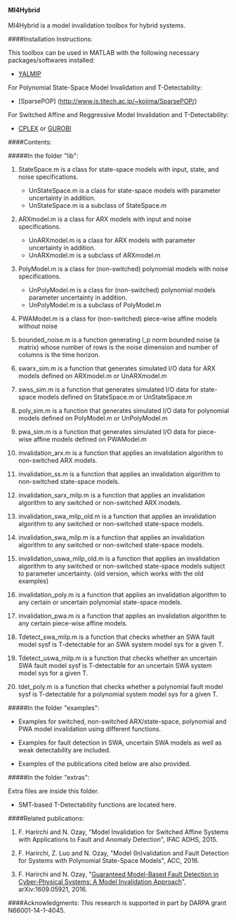 #### MI4Hybrid

MI4Hybrid is a model invalidation toolbox for hybrid systems.

####Installation Instructions:

This toolbox can be used in MATLAB with the following necessary packages/softwares installed:
* [YALMIP](http://users.isy.liu.se/johanl/yalmip/)

For Polynomial State-Space Model Invalidation and T-Detectability: 
* [SparsePOP] (http://www.is.titech.ac.jp/~kojima/SparsePOP/)

For Switched Affine and Reggressive Model Invalidation and T-Detectability: 
* [CPLEX](http://www-01.ibm.com/software/commerce/optimization/cplex-optimizer/) or [GUROBI](http://www.gurobi.com/)
 
####Contents:

#####In the folder "lib":

1. StateSpace.m is a class for state-space models with input, state, and noise specifications.
   * UnStateSpace.m is a class for state-space models with parameter uncertainty in addition.
   * UnStateSpace.m is a subclass of StateSpace.m

2. ARXmodel.m is a class for ARX models with input and noise specifications.
   * UnARXmodel.m is a class for ARX models with parameter uncertainty in addition.
   * UnARXmodel.m is a subclass of ARXmodel.m

3. PolyModel.m is a class for (non-switched) polynomial models with noise specifications.
   * UnPolyModel.m is a class for (non-switched) polynomial models parameter uncertainty in addition.
   * UnPolyModel.m is a subclass of PolyModel.m

4. PWAModel.m is a class for (non-switched) piece-wise affine models without noise

5. bounded_noise.m is a function generating l_p norm bounded noise (a matrix) whose number of rows is the noise dimension and number of columns is the time horizon.

6. swarx_sim.m is a function that generates simulated I/O data for ARX models defined on ARXmodel.m or UnARXmodel.m
 
7. swss_sim.m is a function that generates simulated I/O data for state-space models defined on StateSpace.m or UnStateSpace.m

8. poly_sim.m is a function that generates simulated I/O data for polynomial models defined on PolyModel.m or UnPolyModel.m

9. pwa_sim.m is a function that generates simulated I/O data for piece-wise affine models defined on PWAModel.m

10. invalidation_arx.m is a function that applies an invalidation algorithm to non-switched ARX models.
 
11. invalidation_ss.m is a function that applies an invalidation algorithm to non-switched state-space models.

12. invalidation_sarx_milp.m is a function that applies an invalidation algorithm to any switched or non-switched ARX models.

13. invalidation_swa_milp_old.m is a function that applies an invalidation algorithm to any switched or non-switched state-space models.

14. invalidation_swa_milp.m is a function that applies an invalidation algorithm to any switched or non-switched state-space models.

15. invalidation_uswa_milp_old.m is a function that applies an invalidation algorithm to any switched or non-switched state-space models subject to parameter uncertainty. (old version, which works with the old examples)

16. invalidation_poly.m is a function that applies an invalidation algorithm to any certain or uncertain polynomial state-space models.

17. invalidation_pwa.m is a function that applies an invalidation algorithm to any certain piece-wise affine models.

18. Tdetect_swa_milp.m is a function that checks whether an SWA fault model sysf is T-detectable for an SWA system model sys for a given T.

19. Tdetect_uswa_milp.m is a function that checks whether an uncertain SWA fault model sysf is T-detectable for an uncertain SWA system model sys for a given T.

20. tdet_poly.m is a function that checks whether a polynomial fault model sysf is T-detectable for a polynomial system model sys for a given T.

#####In the folder "examples":

* Examples for switched, non-switched ARX/state-space, polynomial and PWA model invalidation using different functions.

* Examples for fault detection in SWA, uncertain SWA models as well as weak detectability are included.

* Examples of the publications cited below are also provided.

#####In the folder "extras":

Extra files are inside this folder.

* SMT-based T-Detectability functions are located here.


####Related publications:
1. F. Harirchi and N. Ozay, "Model Invalidation for Switched Affine Systems with Applications to Fault and Anomaly Detection", IFAC ADHS, 2015.

2. F. Harirchi, Z. Luo and N. Ozay, "Model (In)validation and Fault Detection for Systems with Polynomial State-Space Models", ACC, 2016.

3. F. Harirchi and N. Ozay, "[Guaranteed Model-Based Fault Detection in Cyber-Physical Systems: A Model Invalidation Approach](https://arxiv.org/abs/1609.05921)", arXiv:1609.05921, 2016.

####Acknowledgments:
This research is supported in part by DARPA grant N66001-14-1-4045.
